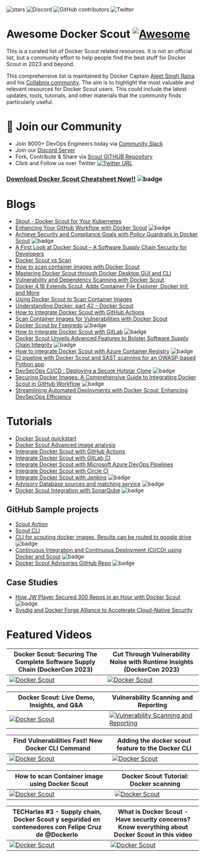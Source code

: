 

![stars](https://img.shields.io/github/stars/collabnix/docker-scout-community)
![Discord](https://img.shields.io/discord/1020180904129335379)
![GitHub contributors](https://img.shields.io/github/contributors/collabnix/docker-scout-community)
![Twitter](https://img.shields.io/twitter/follow/collabnix?style=social)


# Awesome Docker Scout [![Awesome](https://awesome.re/badge.svg)](https://awesome.re)

This is a curated list of Docker Scout related resources. It is not an official list, but a community effort to help people find the best stuff for Docker Scout in 2023 and beyond. 

This comprehensive list is maintained by Docker Captain [Ajeet Singh Raina](https://twitter.com/ajeetsraina) and his [Collabnix community](https://collabnix.com). The aim is to highlight the most valuable and relevant resources for Docker Scout users. This could include the latest updates, tools, tutorials, and other materials that the community finds particularly useful.

# 📝 Join our Community

- Join 9000+ DevOps Engineers today via [Community Slack](https://launchpass.com/collabnix)
- Join our [Discord Server](https://discord.gg/QEkCXAXYSe)
- Fork, Contribute & Share via [Scout GITHUB Repository](https://github.com/collabnix/docker-scout-community)
-  Click and Follow us over Twitter [![Twitter URL](https://img.shields.io/twitter/url/https/twitter.com/fold_left.svg?style=social&label=Follow%20%40collabnix)](https://twitter.com/collabnix)

### [Download Docker Scout Cheatsheet Now!!](https://www.docker.com/resources/scout-cheat-sheet/) ![badge](https://img.shields.io/badge/-new-green) 




# Blogs

- [Skout - Docker Scout for Your Kubernetes](https://collabnix.com/docker-scout-for-your-kubernetes-cluster/)
- [Enhancing Your GitHub Workflow with Docker Scout](https://www.felipecruz.es/enhancing-your-github-workflow-with-docker-scout/)  ![badge](https://img.shields.io/badge/-new-green) 
- [Achieve Security and Compliance Goals with Policy Guardrails in Docker Scout](https://www.docker.com/blog/achieve-security-and-compliance-goals-with-policy-guardrails-in-docker-scout/)  ![badge](https://img.shields.io/badge/-new-green) 
- [A First Look at Docker Scout – A Software Supply Chain Security for Developers](https://collabnix.com/a-first-look-at-docker-scout-a-software-supply-chain-security-for-developers/)
- [Docker Scout vs Scan](https://itnext.io/docker-scout-vs-scan-90ce6d6fd04c)
- [How to scan container images with Docker Scout](https://www.techrepublic.com/article/how-to-scan-container-images-docker-scout/)
- [Mastering Docker Scout through Docker Desktop GUI and CLI](https://www.heyvaldemar.com/mastering-docker-scout-through-docker-desktop-gui-and-cli/)
- [Vulnerability and Dependency Scanning with Docker Scout](https://www.c-sharpcorner.com/article/vulnerability-and-dependency-scanning-with-docker-scout/)
- [Docker 4.18 Extends Scout, Adds Container File Explorer, Docker Init, and More](https://www.infoq.com/news/2023/04/docker-4-18-released/)
- [Using Docker Scout to Scan Container Images](https://www.fosslife.org/using-docker-scout-scan-container-images)
- [Understanding Docker: part 42 – Docker Scout](https://dev.to/aurelievache/understanding-docker-part-42-docker-scout-o2a)
- [How to Integrate Docker Scout with GitHub Actions](https://collabnix.com/how-to-integrate-docker-scout-with-github-actions/)
- [Scan Container Images for Vulnerabilities with Docker Scout](https://thenewstack.io/scan-container-images-for-vulnerabilities-with-docker-scout/)
- [Docker Scout by Fsegredo](https://link.medium.com/U7exfMopKCb) ![badge](https://img.shields.io/badge/-new-green) 
- [How to Integrate Docker Scout with GitLab](https://collabnix.com/how-to-integrate-docker-scout-with-gitlab/) ![badge](https://img.shields.io/badge/-new-green) 
- [Docker Scout Unveils Advanced Features to Bolster Software Supply Chain Integrity](https://opensourcewatch.beehiiv.com/p/docker-scout-unveils-advanced-features-bolster-software-supply-chain-integrity) ![badge](https://img.shields.io/badge/-new-green)
- [How to integrate Docker Scout with Azure Container Registry](https://hugs4bugs.me/how-to-integrate-docker-scout-with-azure-container-registry/) ![badge](https://img.shields.io/badge/-new-green)
- [CI pipeline with Docker Scout and SAST scanning for an OWASP-based Python app](https://github.com/nadyinky/devsecops-docker-flow)
- [DevSecOps CI/CD : Deploying a Secure Hotstar Clone](https://mrcloudbook.com/devsecops-ci-cd-deploying-a-secure-hotstar-clone-even-if-youre-not-a-pro/) ![badge](https://img.shields.io/badge/-new-green)
- [Securing Docker Images: A Comprehensive Guide to Integrating Docker Scout in GitHub Workflow](https://dev.to/pradumnasaraf/securing-docker-images-a-comprehensive-guide-to-integrating-docker-scout-in-github-workflow-2nbk?a) ![badge](https://img.shields.io/badge/-new-green)
- [Streamlining Automated Deployments with Docker Scout: Enhancing DevSecOps Efficiency](https://blog.devops.dev/streamlining-automated-deployments-with-docker-scout-enhancing-devsecops-efficiency-b3987e6c173f)



# Tutorials

- [Docker Scout quickstart](https://docs.docker.com/scout/quickstart/)
- [Docker Scout Advanced image analysis](https://docs.docker.com/scout/advanced-image-analysis/)
- [Integrate Docker Scout with GitHub Actions](https://docs.docker.com/scout/integrations/ci/gha/)
- [Integrate Docker Scout with GitLab CI](https://docs.docker.com/scout/integrations/ci/gitlab/)
- [Integrate Docker Scout with Microsoft Azure DevOps Pipelines](https://docs.docker.com/scout/integrations/ci/azure/)
- [Integrate Docker Scout with Circle CI](https://docs.docker.com/scout/integrations/ci/circle-ci/)
- [Integrate Docker Scout with Jenkins](https://docs.docker.com/scout/integrations/ci/jenkins/) ![badge](https://img.shields.io/badge/-new-green) 
- [Advisory Database sources and matching service](https://docs.docker.com/scout/advisory-db-sources/) ![badge](https://img.shields.io/badge/-new-green)
- [Docker Scout Integration with SonarQube](https://docs.docker.com/scout/integrations/code-quality/sonarqube/) ![badge](https://img.shields.io/badge/-new-green) 


## GitHub Sample projects

- [Scout Action](https://github.com/docker/scout-action) 
- [Scout CLI](https://github.com/docker/scout-cli)
- [CLI for scouting docker images, Results can be routed to google drive](https://github.com/dassongh/docker_scout) ![badge](https://img.shields.io/badge/-new-green)
- [Continuous Integration and Continuous Deployment (CI/CD) using Docker and Scout](https://github.com/pgaijin66/cicd-using-docker-scout) ![badge](https://img.shields.io/badge/-new-green)
- [Docker Scout Advisories GitHub Repo](https://github.com/dvdksn/docker-scout-advisories) ![badge](https://img.shields.io/badge/-new-green)



## Case Studies

- [How JW Player Secured 300 Repos in an Hour with Docker Scout](https://www.docker.com/blog/how-jw-player-secured-300-repos-in-an-hour-with-docker-scout/) ![badge](https://img.shields.io/badge/-new-green)
- [Sysdig and Docker Forge Alliance to Accelerate Cloud-Native Security](https://medium.com/@seifeddinerajhi/sysdig-and-docker-forge-alliance-to-accelerate-cloud-native-security-16f6fec74327)


# Featured Videos

| Docker Scout: Securing The Complete Software Supply Chain (DockerCon 2023) | Cut Through Vulnerability Noise with Runtime Insights (DockerCon 2023)   |
| ------------------------------------------------ | ---------------------------------------------------- |
| [![Docker Scout](https://img.youtube.com/vi/4iJ7yw-Oe4I/sddefault.jpg)](https://www.youtube.com/watch?v=4iJ7yw-Oe4I) | [![Docker Scout](https://img.youtube.com/vi/y9XssbBRIi4/sddefault.jpg)](https://www.youtube.com/watch?v=pb7ydpJq-D8) |

| Docker Scout: Live Demo, Insights, and Q&A       | Vulnerability Scanning and Reporting         |
| ------------------------------------------------ | -------------------------------------------- |
| [![Docker Scout](https://img.youtube.com/vi/Ibt6o8M2IHw/sddefault.jpg)](https://www.youtube.com/watch?v=Ibt6o8M2IHw) | [![Vulnerability Scanning and Reporting](https://img.youtube.com/vi/2sY7z2yv_5Y/sddefault.jpg)](https://www.youtube.com/watch?v=2sY7z2yv_5Y&t=39s) |

| Find Vulnerabilities Fast! New Docker CLI Command| Adding the docker scout feature to the Docker CLI    |
| ------------------------------------------------ | ---------------------------------------------------- |
| [![Docker Scout](https://img.youtube.com/vi/0Wc4-_DownU/sddefault.jpg)](https://www.youtube.com/watch?v=0Wc4-_DownU) | [![Docker Scout](https://img.youtube.com/vi/pb7ydpJq-D8/sddefault.jpg)](https://www.youtube.com/watch?v=pb7ydpJq-D8) |


| How to scan Container image using Docker Scout | Docker Scout Tutorial: Docker scanning               |
| ---------------------------------------------- | -------------------------------------------------- |
| [![Docker Scout](https://img.youtube.com/vi/SlUqxSUvv3o/sddefault.jpg)](https://www.youtube.com/watch?v=SlUqxSUvv3o&t=5s) | [![Docker Scout](https://img.youtube.com/vi/4oVg662aMbc/sddefault.jpg)](https://www.youtube.com/watch?v=pb7ydpJq-D8) |


| TECHarlas #3 - Supply chain, Docker Scout y seguridad en contenedores con Felipe Cruz de @DockerIo | What is Docker Scout - Have security concerns? Know everything about Docker Scout in this video | 
| -------------------------------------------------------------------------------------------------- | ----------------------------------------------- |
| [![Docker Scout](https://img.youtube.com/vi/csNytM7XFz4/sddefault.jpg)](https://www.youtube.com/watch?v=csNytM7XFz4) | [![Docker Scout](https://img.youtube.com/vi/Dal3Nge32cU/sddefault.jpg)](https://www.youtube.com/watch?v=Dal3Nge32cU) |


